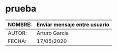 # prueba
| NOMBRE:                             | Enviar mensaje entre usuario                                                  |
| ----------------------------------- | ------------------------------------------------------------ |
| AUTOR:                              | Arturo Garcia                                                  |
| FECHA:                              | 17/05/2020                                                  |

